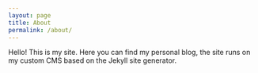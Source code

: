 ```yaml
---
layout: page
title: About
permalink: /about/
---
```


Hello! This is my site. Here you can find my personal blog, the site runs on my custom CMS based on the Jekyll site generator.
